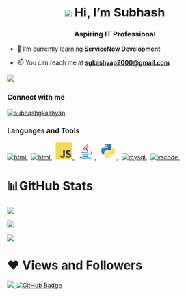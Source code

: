 <h1 align="center"> <img src="https://raw.githubusercontent.com/MartinHeinz/MartinHeinz/master/wave.gif" width="30px"> Hi, I’m Subhash </h1>
<h3 align="center">Aspiring IT Professional</h3>

- 🌱 I’m currently learning **ServiceNow Development**

- 📫 You can reach me at **sgkashyap2000@gmail.com**
<!-- <h3 align="center">
  <a href="https://git.io/typing-svg"><img src="https://readme-typing-svg.herokuapp.com?font=Fira+Code&pause=1000&center=true&vCenter=true&width=435&lines=WELCOME!;I'm%20currently%20learning%20Java;Cloud%20and%20Infrastructure%20Services;Trying%20to%20explore%20new%20things" alt="Typing SVG"/></a>
</h3> --->

![](https://github.com/subhashgkashyap/subhashgkashyap/blob/main/github-wrapped.png?raw=true)

<!--<h3 align="left">Connect with me</h3>
<p align="left">
 [![LinkedIn](https://img.shields.io/badge/LinkedIn-0077B5?style=for-the-badge&logo=linkedin&logoColor=white)](https://www.linkedin.com/in/subhashgurumurthykashyap/)
[![Gmail](	https://img.shields.io/badge/Gmail-D14836?style=for-the-badge&logo=gmail&logoColor=white)](sgkashyap2000@gmail.com)
[![Twitter](https://img.shields.io/badge/Twitter-1DA1F2?style=for-the-badge&logo=twitter&logoColor=white)](https://twitter.com/UrstrulySGK) --->
<h3 align="left">Connect with me</h3>
<p align="left">
<a href="https://linkedin.com/in/subhashgurumurthykashyap/" target="blank"><img align="center" src="https://raw.githubusercontent.com/rahuldkjain/github-profile-readme-generator/master/src/images/icons/Social/linked-in-alt.svg" alt="subhashgkashyap" height="30" width="40" /></a> &nbsp;
<!-- <a href="https://twitter.com/UrsTrulySGK" target="blank"><img align="center" src="https://raw.githubusercontent.com/rahuldkjain/github-profile-readme-generator/master/src/images/icons/Social/twitter.svg" alt="subhashgkashyap" height="30" width="40" /></a> &nbsp; -->
<!-- <a href="https://www.hackerrank.com/profile/SGKASHYAP" target="blank"><img align="center" src="https://github.com/rahuldkjain/github-profile-readme-generator/blob/master/src/images/icons/Social/hackerrank.svg" alt="subhashgkashyap" height="30" width="40" /></a> &nbsp; -->
</p>

<!-- # 💻Tech Stack
[![HTML5](https://img.shields.io/badge/HTML5-E34F26?style=for-the-badge&logo=html5&logoColor=white)](https://html.com/)
[![CSS3](https://img.shields.io/badge/CSS3-1572B6?style=for-the-badge&logo=css3&logoColor=white)](https://www.w3.org/Style/CSS/Overview.en.html)
[![JavaScript](https://img.shields.io/badge/javascript-%23323330.svg?style=for-the-badge&logo=javascript&logoColor=%23F7DF1E)](https://www.javascript.com/)
[![MySQL](https://img.shields.io/badge/MySQL-005C84?style=for-the-badge&logo=mysql&logoColor=white)](https://www.mysql.com/)
[![Java](https://img.shields.io/badge/Java-ED8B00?style=for-the-badge&logo=java&logoColor=white)](https://www.java.com/en/)
[![Eclipse](https://img.shields.io/badge/Eclipse-2C2255?style=for-the-badge&logo=eclipse&logoColor=white)](https://www.eclipse.org/ide/)
[![Visual Studio Code](https://img.shields.io/badge/Visual_Studio_Code-0078D4?style=for-the-badge&logo=visual%20studio%20code&logoColor=white)](https://code.visualstudio.com/)
[![Canva](https://img.shields.io/badge/Canva-%2301C3CC.svg?&style=for-the-badge&logo=Canva&logoColor=white)](https://www.canva.com/) --->
<h3 align="left">Languages and Tools</h3>
<p align="left"> 
<a href="https://www.w3.org/html/" target="_blank" rel="noreferrer"> <img src="https://github.com/rahuldkjain/github-profile-readme-generator/blob/master/src/images/icons/FrontendDevelopment/html.svg" alt="html" width="40" height="40"/> </a> &nbsp
<a href="https://www.w3schools.com/css/" target="_blank" rel="noreferrer"> <img src="https://github.com/rahuldkjain/github-profile-readme-generator/blob/master/src/images/icons/FrontendDevelopment/css.svg" alt="html" width="40" height="40"/> </a> &nbsp
<a href="https://developer.mozilla.org/en-US/docs/Web/JavaScript" target="_blank" rel="noreferrer"> <img src="https://raw.githubusercontent.com/devicons/devicon/master/icons/javascript/javascript-original.svg" alt="javascript" width="40" height="40"/> </a> &nbsp
<a href="https://www.java.com" target="_blank" rel="noreferrer"> <img src="https://raw.githubusercontent.com/devicons/devicon/master/icons/java/java-original.svg" alt="java" width="40" height="40"/> </a> &nbsp
<a href="https://www.python.org" target="_blank" rel="noreferrer"> <img src="https://raw.githubusercontent.com/devicons/devicon/master/icons/python/python-original.svg" alt="python" width="40" height="40"/> </a> &nbsp
<a href="https://www.mysql.com/" target="_blank" rel="noreferrer"> <img src="https://www.vectorlogo.zone/logos/mysql/mysql-official.svg" alt="mysql" width="40" height="40"/> </a> &nbsp
<a href="https://code.visualstudio.com/" target="_blank" rel="noreferrer"> <img src="https://www.vectorlogo.zone/logos/visualstudio_code/visualstudio_code-icon.svg" alt="vscode" width="40" height="40"/> </a> &nbsp
</p>


# 📊GitHub Stats
<p> <img align="center" src="https://github-readme-stats.vercel.app/api?username=subhashgkashyap&theme=dracula&show_icons=true"> </p>
<p> <img align="center" src="https://github-readme-streak-stats.herokuapp.com/?user=subhashgkashyap&theme=dracula&hide_border=false"> </p>
<p> <img align="center" src="https://github-readme-stats.vercel.app/api/top-langs/?username=subhashgkashyap&theme=dracula&hide_border=false&include_all_commits=true&count_private=true&layout=compact"></p>

# ❤ Views and Followers
<a href="https://github.com/Meghna-DAS/github-profile-views-counter">
    <img src="https://komarev.com/ghpvc/?username=subhashgkashyap">
</a>
<a href="https://github.com/subhashgkashyap?tab=followers"><img src="https://img.shields.io/github/followers/subhashgkashyap?label=Followers&style=social" alt="GitHub Badge"></a> <br>
<!--
# 📊GitHub Stats

<!--- <p> <img align="center" src="https://github-readme-stats.vercel.app/api/top-langs/?username=subhashgkashyap&theme=dark&layout=compact)](https://github.com/anuraghazra/github-readme-stats"> </p>
<p> <img align="center" src="https://github-readme-stats.vercel.app/api?username=subhashgkashyap&theme=dark&show_icons=true"> </p>
<p> <img align="center" src="https://github-readme-streak-stats.herokuapp.com/?user=subhashgkashyap&theme=dark&include_all_commits=false&count_private=true"></p>
--->

<!---
subhashgkashyap/subhashgkashyap is a ✨ special ✨ repository because its `README.md` (this file) appears on your GitHub profile.
You can click the Preview link to take a look at your changes.
--->

<!--
**subhashgkashyap/subhashgkashyap** is a ✨ _special_ ✨ repository because its `README.md` (this file) appears on your GitHub profile.

Here are some ideas to get you started:

- 🔭 I’m currently working on ...
- 🌱 I’m currently learning ...
- 👯 I’m looking to collaborate on ...
- 🤔 I’m looking for help with ...
- 💬 Ask me about ...
- 📫 How to reach me: ...
- 😄 Pronouns: ...
- ⚡ Fun fact: ...
-->
